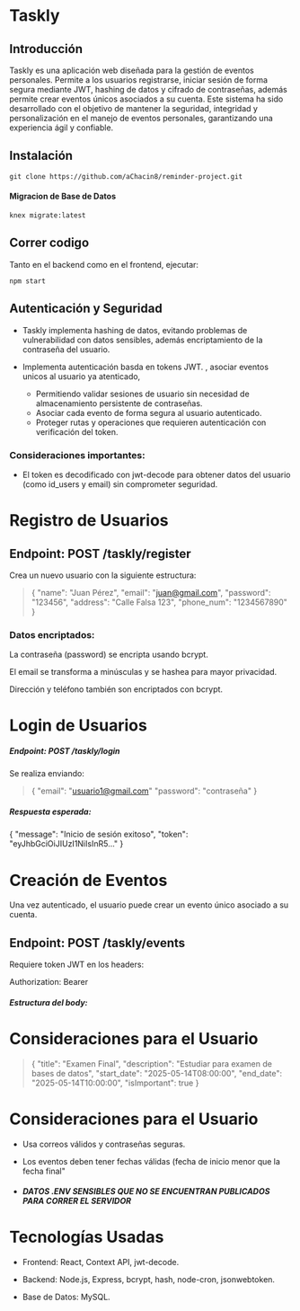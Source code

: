 # Taskly
## Introducción
Taskly es una aplicación web diseñada para la gestión de eventos personales. Permite a los usuarios registrarse, iniciar sesión de forma segura mediante JWT,  hashing de datos y cifrado de contraseñas, además permite crear eventos únicos asociados a su cuenta. Este sistema ha sido desarrollado con el objetivo de mantener la seguridad, integridad y personalización en el manejo de eventos personales, garantizando una experiencia ágil y confiable.

## Instalación 
`
git clone https://github.com/aChacin8/reminder-project.git
`

#### Migracion de Base de Datos 
`
knex migrate:latest
`
## Correr codigo
Tanto en el backend como en el frontend, ejecutar: 

`
npm start
`
## Autenticación y Seguridad

- Taskly implementa hashing de datos, evitando problemas de vulnerabilidad con datos sensibles, además encriptamiento de la contraseña del usuario.

- Implementa autenticación basda en tokens JWT. , asociar eventos unicos al usuario ya atenticado, 
   - Permitiendo validar sesiones de usuario  sin necesidad de almacenamiento persistente de contraseñas.
   - Asociar cada evento de forma segura al usuario autenticado.
   - Proteger rutas y operaciones que requieren autenticación con verificación del token.

### Consideraciones importantes:

-  El token es decodificado con jwt-decode para obtener datos del usuario (como id_users y email) sin comprometer seguridad.

# Registro de Usuarios
## Endpoint: POST /taskly/register

Crea un nuevo usuario con la siguiente estructura:

> {
  "name": "Juan Pérez",
  "email": "juan@gmail.com",
  "password": "123456",
  "address": "Calle Falsa 123",
  "phone_num": "1234567890"
}

### Datos encriptados:

La contraseña (password) se encripta usando bcrypt.

El email se transforma a minúsculas y se hashea para mayor privacidad.

Dirección y teléfono también son encriptados con bcrypt.

# Login de Usuarios
##### Endpoint: POST /taskly/login
Se realiza enviando:

> {
  "email": "usuario1@gmail.com"
  "password": "contraseña"
}

##### Respuesta esperada:
> 
{
  "message": "Inicio de sesión exitoso",
  "token": "eyJhbGciOiJIUzI1NiIsInR5..."
}

# Creación de Eventos
Una vez autenticado, el usuario puede crear un evento único asociado a su cuenta.

## Endpoint: POST /taskly/events
Requiere token JWT en los headers:
> 
Authorization: Bearer <token>

##### Estructura del body:

# Consideraciones para el Usuario

> {
  "title": "Examen Final",
  "description": "Estudiar para examen de bases de datos",
  "start_date": "2025-05-14T08:00:00",
  "end_date": "2025-05-14T10:00:00",
  "isImportant": true
}

# Consideraciones para el Usuario
- Usa correos válidos y contraseñas seguras.

- Los eventos deben tener fechas válidas (fecha de inicio menor que la fecha final"

- ##### DATOS .ENV SENSIBLES QUE NO SE ENCUENTRAN PUBLICADOS PARA CORRER EL SERVIDOR

#  Tecnologías Usadas
- Frontend: React, Context API, jwt-decode.

- Backend: Node.js, Express, bcrypt, hash, node-cron, jsonwebtoken.

- Base de Datos: MySQL.
